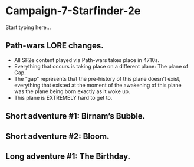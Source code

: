 # Campaign-7-Starfinder-2e

Start typing here...

## Path-wars LORE changes.

- All SF2e content played via Path-wars takes place in 4710s.
- Everything that occurs is taking place on a different plane: The plane of Gap.
- The "gap" represents that the pre-history of this plane doesn't exist, everything that existed at the moment of 
  the awakening of this plane was the plane being born exactly as it woke up.
- This plane is EXTREMELY hard to get to.

## Short adventure #1: Birnam’s Bubble.

## Short adventure #2: Bloom.

## Long adventure #1: The Birthday.
